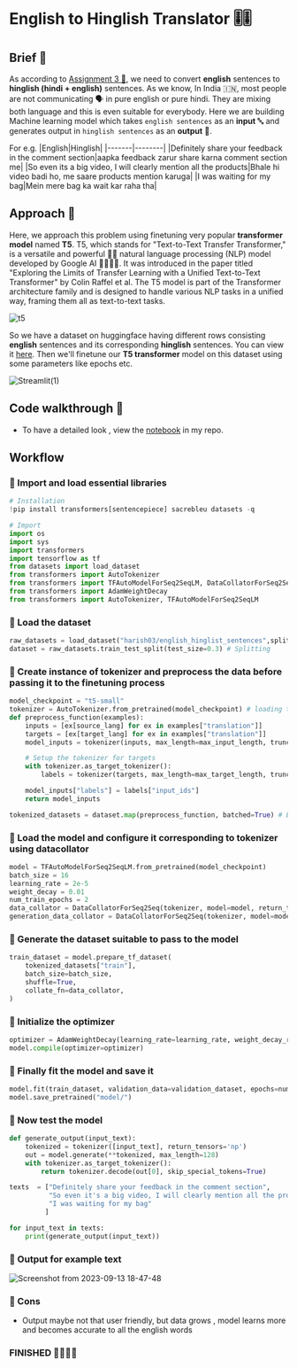 # English to Hinglish Translator 🎚️🎚️

## Brief 🚀

As according to [Assignment 3 📰](https://ansoncareers.notion.site/AI-ML-Challenge-cc150a48f27f487ab81ba8054c9bd5dd), we need to convert **english** sentences to **hinglish (hindi + english)** sentences. As we know, In India 🇮🇳, most people are not communicating 🗣️ in pure english or pure hindi. They are mixing both language and this is even suitable for everybody. Here we are building Machine learning model which takes `english sentences` as an **input** 🔤 and generates output in `hinglish sentences` as an **output** 🔣. 

For e.g. 
|English|Hinglish|
|-------|--------|
|Definitely share your feedback in the comment section|aapka feedback zarur share karna comment section me|
|So even its a big video, I will clearly mention all the products|Bhale hi video badi ho, me saare products mention karuga|
|I was waiting for my bag|Mein mere bag ka wait kar raha tha|

## Approach 🚀

Here, we approach this problem using finetuning very popular **transformer model** named **T5**. T5, which stands for "Text-to-Text Transfer Transformer," is a versatile and powerful 🔋🔋 natural language processing (NLP) model developed by Google AI 😶‍🌫️😶‍🌫️. It was introduced in the paper titled "Exploring the Limits of Transfer Learning with a Unified Text-to-Text Transformer" by Colin Raffel et al. The T5 model is part of the Transformer architecture family and is designed to handle various NLP tasks in a unified way, framing them all as text-to-text tasks.

![t5](https://github.com/Hg03/english-to-hinglish-translator/assets/69637720/254650b0-e180-41c9-b54a-4fe7f040f472)

So we have a dataset on huggingface having different rows consisting **english** sentences and its corresponding **hinglish** sentences. You can view it [here](https://huggingface.co/datasets/harish03/english_hinglist_sentences). Then we'll finetune our **T5 transformer** model on this dataset using some parameters like epochs etc.

![Streamlit(1)](https://github.com/Hg03/english-to-hinglish-translator/assets/69637720/67c6fdbe-16b7-434d-9daa-62a43f242c57)

## Code walkthrough 🚀

- To have a detailed look , view the [notebook](https://github.com/Hg03/english-to-hinglish-translator/blob/main/experimentation_notebook/english-to-hinglish-translation.ipynb) in my repo.

## Workflow

### 🧶 Import and load essential libraries

```python
# Installation
!pip install transformers[sentencepiece] sacrebleu datasets -q
```

```python
# Import 
import os
import sys
import transformers
import tensorflow as tf
from datasets import load_dataset
from transformers import AutoTokenizer
from transformers import TFAutoModelForSeq2SeqLM, DataCollatorForSeq2Seq, AutoModelForSeq2SeqLM
from transformers import AdamWeightDecay
from transformers import AutoTokenizer, TFAutoModelForSeq2SeqLM
```

### 🧶 Load the dataset

```python
raw_datasets = load_dataset("harish03/english_hinglist_sentences",split='train') # loading
dataset = raw_datasets.train_test_split(test_size=0.3) # Splitting
```

### 🧶 Create instance of tokenizer and preprocess the data before passing it to the finetuning process

```python
model_checkpoint = "t5-small"
tokenizer = AutoTokenizer.from_pretrained(model_checkpoint) # loading the tokenizer
def preprocess_function(examples):
    inputs = [ex[source_lang] for ex in examples["translation"]]
    targets = [ex[target_lang] for ex in examples["translation"]]
    model_inputs = tokenizer(inputs, max_length=max_input_length, truncation=True)

    # Setup the tokenizer for targets
    with tokenizer.as_target_tokenizer():
        labels = tokenizer(targets, max_length=max_target_length, truncation=True)

    model_inputs["labels"] = labels["input_ids"]
    return model_inputs

tokenized_datasets = dataset.map(preprocess_function, batched=True) # Encoding the dataset
```

### 🧶 Load the model and configure it corresponding to tokenizer using datacollator

```python
model = TFAutoModelForSeq2SeqLM.from_pretrained(model_checkpoint)
batch_size = 16
learning_rate = 2e-5
weight_decay = 0.01
num_train_epochs = 2
data_collator = DataCollatorForSeq2Seq(tokenizer, model=model, return_tensors="tf")
generation_data_collator = DataCollatorForSeq2Seq(tokenizer, model=model, return_tensors="tf", pad_to_multiple_of=128)

```

### 🧶 Generate the dataset suitable to pass to the model 

```python
train_dataset = model.prepare_tf_dataset(
    tokenized_datasets["train"],
    batch_size=batch_size,
    shuffle=True,
    collate_fn=data_collator,
)
```

### 🧶 Initialize the optimizer

```python
optimizer = AdamWeightDecay(learning_rate=learning_rate, weight_decay_rate=weight_decay)
model.compile(optimizer=optimizer)
```

### 🧶 Finally fit the model and save it

```python
model.fit(train_dataset, validation_data=validation_dataset, epochs=num_train_epochs)
model.save_pretrained("model/")
```

### 🧶 Now test the model

```python
def generate_output(input_text):
    tokenized = tokenizer([input_text], return_tensors='np')
    out = model.generate(**tokenized, max_length=128)
    with tokenizer.as_target_tokenizer():
        return tokenizer.decode(out[0], skip_special_tokens=True)

texts  = ["Definitely share your feedback in the comment section",
          "So even it's a big video, I will clearly mention all the products",
          "I was waiting for my bag"
         ]

for input_text in texts:
    print(generate_output(input_text))
```

### 🧶 Output for example text
![Screenshot from 2023-09-13 18-47-48](https://github.com/Hg03/english-to-hinglish-translator/assets/69637720/350e8da8-1920-4e51-a593-e4b4c6505a19)

### 🧶 Cons 

- Output maybe not that user friendly, but data grows , model learns more and becomes accurate to all the english words

### FINISHED 🎉🎉🎉🎉








